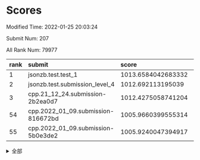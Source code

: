 # Scores

Modified Time: 2022-01-25 20:03:24

Submit Num: 207

All Rank Num: 79977

| rank |               submit               |       score        |       sigma        | pk_num |
| :--- | :--------------------------------- | :----------------- | :----------------- | :----- |
| 1    | jsonzb.test.test_1                 | 1013.6584042683332 | 0.7893825200199808 | 1551   |
| 2    | jsonzb.test.submission_level_4     | 1012.692113195039  | 0.8047139287337316 | 1543   |
| 3    | cpp.21_12_24.submission-2b2ea0d7   | 1012.4275058741204 | 0.7895021643985901 | 1549   |
| 54   | cpp.2022_01_09.submission-816672bd | 1005.9660399555314 | 0.7386526400009013 | 1548   |
| 55   | cpp.2022_01_09.submission-5b0e3de2 | 1005.9240047394917 | 0.7255485034193735 | 1544   |


<details>
<summary>全部</summary>

| rank |                 submit                 |       score        |       sigma        | pk_num |
| :--- | :------------------------------------- | :----------------- | :----------------- | :----- |
| 1    | jsonzb.test.test_1                     | 1013.6584042683332 | 0.7893825200199808 | 1551   |
| 2    | jsonzb.test.submission_level_4         | 1012.692113195039  | 0.8047139287337316 | 1543   |
| 3    | cpp.21_12_24.submission-2b2ea0d7       | 1012.4275058741204 | 0.7895021643985901 | 1549   |
| 4    | gobigger.level_3.submission_level_3_33 | 1011.6405370906228 | 0.7717047141412603 | 1541   |
| 5    | gobigger.level_3.submission_level_3_4  | 1011.6203099377601 | 0.7708556774692342 | 1549   |
| 6    | gobigger.level_3.submission_level_3_21 | 1011.5528282060798 | 0.7857570874116226 | 1544   |
| 7    | gobigger.level_3.submission_level_3_38 | 1011.2856867210486 | 0.7558223035483344 | 1542   |
| 8    | gobigger.level_3.submission_level_3_27 | 1011.1605345249434 | 0.782515666370754  | 1554   |
| 9    | gobigger.level_3.submission_level_3_26 | 1011.0636482777999 | 0.7450420702904806 | 1550   |
| 10   | gobigger.level_3.submission_level_3_43 | 1011.0475673338183 | 0.7741534325817938 | 1549   |
| 11   | gobigger.level_3.submission_level_3_30 | 1010.9937006372085 | 0.7757338904185982 | 1542   |
| 12   | gobigger.level_3.submission_level_3_40 | 1010.8954412283164 | 0.7621416827770113 | 1544   |
| 13   | gobigger.level_3.submission_level_3_14 | 1010.893929717717  | 0.7565242055998698 | 1542   |
| 14   | gobigger.level_3.submission_level_3_12 | 1010.8844400472684 | 0.7705431732708392 | 1545   |
| 15   | gobigger.level_3.submission_level_3_41 | 1010.8167222795735 | 0.7794280186424665 | 1541   |
| 16   | gobigger.level_3.submission_level_3_2  | 1010.7410964383323 | 0.7854563166387838 | 1544   |
| 17   | gobigger.level_3.submission_level_3_47 | 1010.7409861584567 | 0.7600185268528288 | 1542   |
| 18   | gobigger.level_3.submission_level_3_35 | 1010.724611789223  | 0.7867944607973689 | 1548   |
| 19   | gobigger.level_3.submission_level_3_18 | 1010.6269153506925 | 0.7613830588127649 | 1547   |
| 20   | gobigger.level_3.submission_level_3_7  | 1010.5229716493999 | 0.7688273368089213 | 1548   |
| 21   | gobigger.level_3.submission_level_3_9  | 1010.5056990706237 | 0.7742561610381777 | 1547   |
| 22   | gobigger.level_3.submission_level_3_5  | 1010.4928004285166 | 0.7938752984059317 | 1547   |
| 23   | gobigger.level_3.submission_level_3_29 | 1010.3883333254174 | 0.7545276889518706 | 1549   |
| 24   | gobigger.level_3.submission_level_3_10 | 1010.3709860174464 | 0.7665828707570522 | 1543   |
| 25   | gobigger.level_3.submission_level_3_13 | 1010.3491834085025 | 0.7562344841037895 | 1551   |
| 26   | gobigger.level_3.submission_level_3_3  | 1010.342247171698  | 0.7569590668018414 | 1546   |
| 27   | gobigger.level_3.submission_level_3_19 | 1010.1602886940332 | 0.7506087499686362 | 1548   |
| 28   | gobigger.level_3.submission_level_3_34 | 1010.1375889787527 | 0.7785801596119888 | 1550   |
| 29   | gobigger.level_3.submission_level_3_25 | 1010.0664325238972 | 0.746239236806452  | 1545   |
| 30   | gobigger.level_3.submission_level_3_24 | 1010.0579889183384 | 0.7637734676702935 | 1549   |
| 31   | gobigger.level_3.submission_level_3_23 | 1010.0527568210117 | 0.7701038088780257 | 1546   |
| 32   | gobigger.level_3.submission_level_3_42 | 1010.0225318460151 | 0.7536204797961871 | 1545   |
| 33   | gobigger.level_3.submission_level_3_37 | 1010.0035262277894 | 0.748475501116511  | 1545   |
| 34   | gobigger.level_3.submission_level_3_6  | 1009.9734425429968 | 0.7397124390398508 | 1541   |
| 35   | gobigger.level_3.submission_level_3_31 | 1009.972487733117  | 0.7642563368651728 | 1549   |
| 36   | gobigger.level_3.submission_level_3_1  | 1009.8079262056028 | 0.752625586738394  | 1544   |
| 37   | gobigger.level_3.submission_level_3_39 | 1009.7974984067315 | 0.7483392887948849 | 1542   |
| 38   | gobigger.level_3.submission_level_3_44 | 1009.714562313539  | 0.7729398935957309 | 1543   |
| 39   | gobigger.level_3.submission_level_3_36 | 1009.5768970099249 | 0.7378138862653355 | 1542   |
| 40   | gobigger.level_3.submission_level_3_48 | 1009.4655254997534 | 0.7609684328572414 | 1545   |
| 41   | gobigger.level_3.submission_level_3_16 | 1009.4550176814411 | 0.7728083097983101 | 1546   |
| 42   | gobigger.level_3.submission_level_3_46 | 1009.4405016025675 | 0.7366206245880841 | 1543   |
| 43   | gobigger.level_3.submission_level_3_49 | 1009.3777257831887 | 0.740882428133048  | 1542   |
| 44   | gobigger.level_3.submission_level_3_8  | 1009.377348210081  | 0.7447959726310548 | 1547   |
| 45   | gobigger.level_3.submission_level_3_32 | 1009.1627509701215 | 0.7615271337990569 | 1539   |
| 46   | gobigger.level_3.submission_level_3_11 | 1009.0891000424189 | 0.7509751076944327 | 1540   |
| 47   | gobigger.level_3.submission_level_3_17 | 1009.0017824497257 | 0.7432320012739052 | 1545   |
| 48   | gobigger.level_3.submission_level_3_28 | 1008.9749148418347 | 0.7678733447548959 | 1551   |
| 49   | gobigger.level_3.submission_level_3_45 | 1008.8329444509636 | 0.7405476210910948 | 1546   |
| 50   | gobigger.level_3.submission_level_3_15 | 1008.7736936258343 | 0.7373865936025221 | 1543   |
| 51   | gobigger.level_3.submission_level_3_22 | 1008.6999640573636 | 0.7493999230267152 | 1548   |
| 52   | gobigger.level_3.submission_level_3_20 | 1008.545165420344  | 0.7312057834317822 | 1547   |
| 53   | gobigger.level_3.submission_level_3_0  | 1008.3152376457643 | 0.7379365074235913 | 1547   |
| 54   | cpp.2022_01_09.submission-816672bd     | 1005.9660399555314 | 0.7386526400009013 | 1548   |
| 55   | cpp.2022_01_09.submission-5b0e3de2     | 1005.9240047394917 | 0.7255485034193735 | 1544   |
| 56   | gobigger.level_1.submission_level_1_40 | 1004.9573876262278 | 0.7293829176718978 | 1548   |
| 57   | gobigger.level_1.submission_level_1_21 | 1004.7914644501112 | 0.724682554416246  | 1547   |
| 58   | gobigger.level_1.submission_level_1_28 | 1004.630054077148  | 0.7187889920946405 | 1544   |
| 59   | gobigger.level_1.submission_level_1_30 | 1004.515738072174  | 0.7126384001768533 | 1549   |
| 60   | gobigger.level_1.submission_level_1_48 | 1004.4661351100988 | 0.7078821784026709 | 1544   |
| 61   | gobigger.level_1.submission_level_1_31 | 1004.3895783095734 | 0.7326155971188815 | 1544   |
| 62   | gobigger.level_1.submission_level_1_36 | 1004.1977648919373 | 0.726408754931114  | 1542   |
| 63   | gobigger.level_1.submission_level_1_10 | 1004.185339912695  | 0.7292428923055665 | 1545   |
| 64   | gobigger.level_1.submission_level_1_42 | 1004.1813428461397 | 0.7138214579488811 | 1544   |
| 65   | gobigger.level_1.submission_level_1_22 | 1004.0941457583755 | 0.7107183867776894 | 1546   |
| 66   | gobigger.level_1.submission_level_1_3  | 1004.058112622414  | 0.7297135219852932 | 1545   |
| 67   | gobigger.level_1.submission_level_1_9  | 1004.0425053794376 | 0.714974070123471  | 1541   |
| 68   | gobigger.level_1.submission_level_1_13 | 1003.9633571808486 | 0.7077119460348752 | 1542   |
| 69   | gobigger.level_1.submission_level_1_6  | 1003.8675310239302 | 0.7108947774295384 | 1547   |
| 70   | gobigger.level_1.submission_level_1_25 | 1003.7560983472648 | 0.7157348648480211 | 1538   |
| 71   | gobigger.level_1.submission_level_1_8  | 1003.7099988358561 | 0.7238003262650976 | 1543   |
| 72   | gobigger.level_1.submission_level_1_32 | 1003.6999655796859 | 0.7130672841580636 | 1548   |
| 73   | gobigger.level_1.submission_level_1_4  | 1003.6750321563958 | 0.7153368599130918 | 1542   |
| 74   | gobigger.level_1.submission_level_1_46 | 1003.6312293792374 | 0.7158639445600196 | 1543   |
| 75   | gobigger.level_1.submission_level_1_49 | 1003.6132011764039 | 0.7217054582289031 | 1544   |
| 76   | gobigger.level_1.submission_level_1_5  | 1003.5569973470776 | 0.7250156110367787 | 1543   |
| 77   | gobigger.level_1.submission_level_1_0  | 1003.5499043680603 | 0.7248825324494563 | 1549   |
| 78   | gobigger.level_1.submission_level_1_37 | 1003.4837729198471 | 0.7155835958841068 | 1552   |
| 79   | gobigger.level_1.submission_level_1_29 | 1003.4677224878953 | 0.727248302713473  | 1543   |
| 80   | gobigger.level_1.submission_level_1_17 | 1003.4412479147686 | 0.7272279109059087 | 1549   |
| 81   | gobigger.level_1.submission_level_1_34 | 1003.3753452212485 | 0.7056686990203946 | 1547   |
| 82   | gobigger.level_1.submission_level_1_16 | 1003.2704041436881 | 0.7207883265565167 | 1547   |
| 83   | gobigger.level_1.submission_level_1_14 | 1003.2556106436899 | 0.7087250508944226 | 1543   |
| 84   | gobigger.level_1.submission_level_1_41 | 1003.2182146445754 | 0.716735196880914  | 1549   |
| 85   | gobigger.level_1.submission_level_1_2  | 1003.1834152521384 | 0.7068177232662141 | 1543   |
| 86   | gobigger.level_1.submission_level_1_27 | 1003.1523070763888 | 0.7237098302851201 | 1547   |
| 87   | gobigger.level_1.submission_level_1_45 | 1003.14166962978   | 0.7013968953316544 | 1546   |
| 88   | gobigger.level_1.submission_level_1_47 | 1003.137271734148  | 0.7295101693152015 | 1550   |
| 89   | gobigger.level_1.submission_level_1_39 | 1003.0585875406899 | 0.7279437845002825 | 1544   |
| 90   | gobigger.level_1.submission_level_1_15 | 1003.0299403665011 | 0.7299493517030893 | 1542   |
| 91   | gobigger.level_1.submission_level_1_7  | 1002.9887493986837 | 0.7124976814939004 | 1549   |
| 92   | gobigger.level_1.submission_level_1_18 | 1002.9239232770342 | 0.7230087534105095 | 1544   |
| 93   | gobigger.level_1.submission_level_1_26 | 1002.7834405005578 | 0.705686536017612  | 1545   |
| 94   | gobigger.level_1.submission_level_1_19 | 1002.755499103492  | 0.725809629511482  | 1548   |
| 95   | gobigger.level_1.submission_level_1_35 | 1002.6541609635098 | 0.7131443472993256 | 1544   |
| 96   | gobigger.level_1.submission_level_1_11 | 1002.6051313908621 | 0.724226817457411  | 1548   |
| 97   | gobigger.level_1.submission_level_1_24 | 1002.33965052863   | 0.7286311260291694 | 1545   |
| 98   | gobigger.level_1.submission_level_1_12 | 1002.281978048761  | 0.7129685950013731 | 1542   |
| 99   | gobigger.level_1.submission_level_1_43 | 1002.263493289829  | 0.7195271825976864 | 1548   |
| 100  | gobigger.level_1.submission_level_1_44 | 1002.2513664408385 | 0.7146999107708253 | 1547   |
| 101  | gobigger.level_1.submission_level_1_1  | 1002.210666186212  | 0.7228965493681154 | 1543   |
| 102  | gobigger.level_1.submission_level_1_23 | 1002.1501918096864 | 0.7111031011324417 | 1547   |
| 103  | gobigger.level_1.submission_level_1_33 | 1001.6966490464965 | 0.7205170050403318 | 1543   |
| 104  | gobigger.level_1.submission_level_1_20 | 1001.4337074713453 | 0.711433494692336  | 1540   |
| 105  | gobigger.level_1.submission_level_1_38 | 1001.2780501117642 | 0.713859816762445  | 1547   |
| 106  | gobigger.random.submission_random_9    | 997.8637739916792  | 0.7108991930983464 | 1542   |
| 107  | gobigger.random.submission_random_1    | 997.2445188265116  | 0.7236062660975452 | 1547   |
| 108  | gobigger.random.submission_random_14   | 997.1844546115135  | 0.7140484564698009 | 1543   |
| 109  | gobigger.random.submission_random_26   | 997.1820902162958  | 0.700770624551862  | 1551   |
| 110  | gobigger.random.submission_random_42   | 996.7186330952741  | 0.7126403758520545 | 1548   |
| 111  | gobigger.random.submission_random_48   | 996.6761709207507  | 0.7180368709666017 | 1546   |
| 112  | gobigger.random.submission_random_33   | 996.5914629073454  | 0.7022095937100223 | 1545   |
| 113  | gobigger.random.submission_random_39   | 996.5016339485619  | 0.7236690740096189 | 1546   |
| 114  | gobigger.random.submission_random_46   | 996.4521060723343  | 0.709159286740252  | 1545   |
| 115  | gobigger.random.submission_random_17   | 996.3989566056488  | 0.7213621275652491 | 1547   |
| 116  | gobigger.random.submission_random_47   | 996.3700878570727  | 0.7148544344382225 | 1544   |
| 117  | gobigger.random.submission_random_32   | 996.26350711301    | 0.718616181065001  | 1542   |
| 118  | gobigger.random.submission_random_6    | 996.2533241930145  | 0.7030368461165656 | 1546   |
| 119  | gobigger.random.submission_random_7    | 996.1963615051415  | 0.7039080684981035 | 1549   |
| 120  | gobigger.random.submission_random_28   | 996.1912145073942  | 0.721733087303586  | 1545   |
| 121  | gobigger.random.submission_random_20   | 996.1520056052406  | 0.7107448599804114 | 1546   |
| 122  | gobigger.random.submission_random_24   | 996.1460294521748  | 0.7097191400299123 | 1547   |
| 123  | gobigger.random.submission_random_29   | 996.0645100609131  | 0.715789367188613  | 1540   |
| 124  | gobigger.random.submission_random_3    | 996.0428916731964  | 0.7120447959930087 | 1551   |
| 125  | gobigger.random.submission_random_44   | 996.042032976062   | 0.7158798539513629 | 1551   |
| 126  | gobigger.random.submission_random_23   | 995.9551882414322  | 0.7114923980048401 | 1549   |
| 127  | gobigger.random.submission_random_21   | 995.923421131342   | 0.7170477664268529 | 1542   |
| 128  | gobigger.random.submission_random_40   | 995.8750946244662  | 0.7062086000695948 | 1548   |
| 129  | gobigger.random.submission_random_25   | 995.834220779433   | 0.7124683965431916 | 1546   |
| 130  | gobigger.random.submission_random_31   | 995.7580245128934  | 0.727594826847254  | 1543   |
| 131  | gobigger.random.submission_random_38   | 995.734771953589   | 0.709567852658649  | 1546   |
| 132  | gobigger.random.submission_random_0    | 995.7166512513741  | 0.7136034877329325 | 1545   |
| 133  | gobigger.random.submission_random_35   | 995.6803540777959  | 0.7041484070069876 | 1546   |
| 134  | gobigger.random.submission_random_19   | 995.6729646303555  | 0.732873117540798  | 1547   |
| 135  | gobigger.random.submission_random_2    | 995.5559352330037  | 0.7134756764508261 | 1545   |
| 136  | gobigger.random.submission_random_49   | 995.5487361693886  | 0.7348142639434693 | 1548   |
| 137  | gobigger.random.submission_random_43   | 995.5443841233032  | 0.7178312576742465 | 1548   |
| 138  | gobigger.random.submission_random_34   | 995.5398798622979  | 0.7115105862960893 | 1545   |
| 139  | gobigger.random.submission_random_41   | 995.5203967843331  | 0.7085180428689567 | 1544   |
| 140  | gobigger.random.submission_random_12   | 995.5071741007323  | 0.7228139214713901 | 1548   |
| 141  | gobigger.random.submission_random_11   | 995.4850136040604  | 0.712422288337262  | 1541   |
| 142  | gobigger.random.submission_random_4    | 995.4717689341388  | 0.7007288145179015 | 1544   |
| 143  | gobigger.random.submission_random_13   | 995.4307780306642  | 0.723347647465591  | 1542   |
| 144  | gobigger.random.submission_random_18   | 995.3424041168445  | 0.719385728810964  | 1546   |
| 145  | gobigger.random.submission_random_10   | 995.2925161757555  | 0.7210123284835793 | 1541   |
| 146  | gobigger.random.submission_random_45   | 995.2560317750465  | 0.7185169861127757 | 1552   |
| 147  | gobigger.random.submission_random_22   | 995.2495482491879  | 0.7019301171042797 | 1544   |
| 148  | gobigger.random.submission_random_30   | 995.1711604268152  | 0.7068608628644957 | 1547   |
| 149  | gobigger.random.submission_random_27   | 995.0800370690508  | 0.7066253841560773 | 1548   |
| 150  | gobigger.random.submission_random_15   | 995.0434574947748  | 0.713414876588947  | 1550   |
| 151  | gobigger.random.submission_random_16   | 994.9915448843177  | 0.694820706243288  | 1551   |
| 152  | gobigger.random.submission_random_5    | 994.9390650474784  | 0.7049796699472498 | 1546   |
| 153  | gobigger.random.submission_random_36   | 994.8342877528686  | 0.7120488545562768 | 1545   |
| 154  | gobigger.random.submission_random_8    | 994.6921599038385  | 0.7107937986298152 | 1546   |
| 155  | gobigger.random.submission_random_37   | 994.0686243005017  | 0.7063231114373665 | 1546   |
| 156  | gobigger.level_2.submission_level_2_19 | 993.1962321019498  | 0.7452465186648939 | 1548   |
| 157  | gobigger.level_2.submission_level_2_45 | 993.0985828099118  | 0.7189393566867852 | 1549   |
| 158  | gobigger.level_2.submission_level_2_28 | 993.036545441144   | 0.7334691031620049 | 1548   |
| 159  | gobigger.level_2.submission_level_2_2  | 992.8668710217976  | 0.736336833043582  | 1550   |
| 160  | gobigger.level_2.submission_level_2_43 | 992.836744679335   | 0.7418036553853524 | 1542   |
| 161  | gobigger.level_2.submission_level_2_30 | 992.8335314677291  | 0.7394248773446683 | 1548   |
| 162  | gobigger.level_2.submission_level_2_13 | 992.7676584751931  | 0.748709092999073  | 1543   |
| 163  | gobigger.level_2.submission_level_2_32 | 992.6568484714401  | 0.7291665671957845 | 1542   |
| 164  | gobigger.level_2.submission_level_2_24 | 992.5766416400875  | 0.750587663916953  | 1553   |
| 165  | gobigger.level_2.submission_level_2_10 | 992.5632064262611  | 0.7552773923600812 | 1544   |
| 166  | gobigger.level_2.submission_level_2_0  | 992.5624033506415  | 0.7399249637340539 | 1546   |
| 167  | gobigger.level_2.submission_level_2_47 | 992.5406773458102  | 0.7381062901083028 | 1542   |
| 168  | gobigger.level_2.submission_level_2_29 | 992.3866094662877  | 0.7594649569431874 | 1543   |
| 169  | gobigger.level_2.submission_level_2_34 | 992.3619309828805  | 0.7386414007955037 | 1544   |
| 170  | gobigger.level_2.submission_level_2_44 | 992.2883462936516  | 0.7442881042758758 | 1538   |
| 171  | gobigger.level_2.submission_level_2_14 | 992.2643924756277  | 0.7658952839171452 | 1545   |
| 172  | gobigger.level_2.submission_level_2_33 | 992.2412933177587  | 0.7499013217045368 | 1542   |
| 173  | gobigger.level_2.submission_level_2_18 | 992.2246872800667  | 0.7319014373353884 | 1543   |
| 174  | gobigger.level_2.submission_level_2_31 | 992.1796750799667  | 0.7526630802836359 | 1546   |
| 175  | gobigger.level_2.submission_level_2_26 | 992.1511039632329  | 0.7470598266247102 | 1547   |
| 176  | gobigger.level_2.submission_level_2_20 | 992.1440770394884  | 0.7427978570485437 | 1547   |
| 177  | gobigger.level_2.submission_level_2_42 | 992.105548040803   | 0.7543568615546478 | 1540   |
| 178  | gobigger.level_2.submission_level_2_17 | 992.0873096518187  | 0.7376912282637305 | 1547   |
| 179  | gobigger.level_2.submission_level_2_27 | 991.9362583866631  | 0.760293975972974  | 1542   |
| 180  | gobigger.level_2.submission_level_2_23 | 991.7748368186938  | 0.7562522470888899 | 1549   |
| 181  | gobigger.level_2.submission_level_2_38 | 991.6242881807159  | 0.7363949116400534 | 1545   |
| 182  | gobigger.level_2.submission_level_2_12 | 991.6018567881403  | 0.7389848245936814 | 1548   |
| 183  | gobigger.level_2.submission_level_2_22 | 991.5099443258342  | 0.7523932233005419 | 1549   |
| 184  | gobigger.level_2.submission_level_2_9  | 991.4573845511644  | 0.7536404773587133 | 1542   |
| 185  | gobigger.level_2.submission_level_2_8  | 991.4144811535126  | 0.7586218357019174 | 1544   |
| 186  | gobigger.level_2.submission_level_2_25 | 991.4024369966934  | 0.7608452662536008 | 1550   |
| 187  | gobigger.level_2.submission_level_2_4  | 991.3590415813734  | 0.7388777649415199 | 1542   |
| 188  | gobigger.level_2.submission_level_2_5  | 991.3537094623312  | 0.7541989148255199 | 1541   |
| 189  | gobigger.level_2.submission_level_2_3  | 991.3065734401724  | 0.7582690653265524 | 1546   |
| 190  | gobigger.level_2.submission_level_2_37 | 991.0918349542528  | 0.7602340810072414 | 1545   |
| 191  | gobigger.level_2.submission_level_2_16 | 991.091078656374   | 0.7523384661658113 | 1538   |
| 192  | gobigger.level_2.submission_level_2_11 | 991.0128056009909  | 0.751166782055001  | 1550   |
| 193  | gobigger.level_2.submission_level_2_15 | 990.9736752239995  | 0.7570246073570261 | 1541   |
| 194  | gobigger.level_2.submission_level_2_7  | 990.9536442551962  | 0.7558026928630865 | 1550   |
| 195  | gobigger.level_2.submission_level_2_46 | 990.9246717299825  | 0.7500834831264076 | 1545   |
| 196  | gobigger.level_2.submission_level_2_49 | 990.8748579808625  | 0.7687043970059936 | 1544   |
| 197  | gobigger.level_2.submission_level_2_48 | 990.7317074903776  | 0.7693014655757218 | 1546   |
| 198  | gobigger.level_2.submission_level_2_40 | 990.7229763820105  | 0.7403245276972451 | 1547   |
| 199  | gobigger.level_2.submission_level_2_36 | 990.6729717116206  | 0.7603659374732208 | 1545   |
| 200  | gobigger.level_2.submission_level_2_41 | 990.6493235711897  | 0.752508008196829  | 1543   |
| 201  | gobigger.level_2.submission_level_2_1  | 990.6367513898268  | 0.7776072504559142 | 1545   |
| 202  | gobigger.level_2.submission_level_2_21 | 990.5851055872774  | 0.7896617951095879 | 1541   |
| 203  | gobigger.level_2.submission_level_2_35 | 990.486358721043   | 0.7733902348375031 | 1546   |
| 204  | gobigger.level_2.submission_level_2_6  | 990.2400253582133  | 0.7446022715963564 | 1549   |
| 205  | gobigger.level_2.submission_level_2_39 | 989.9274968389107  | 0.7678300044061507 | 1548   |
| 206  | gobigger.none.submission_none_1        | 976.5432434294556  | 1.4019478685624842 | 1541   |
| 207  | gobigger.none.submission_none_0        | 975.7759664085078  | 1.3764331532211607 | 1544   |

</details>
